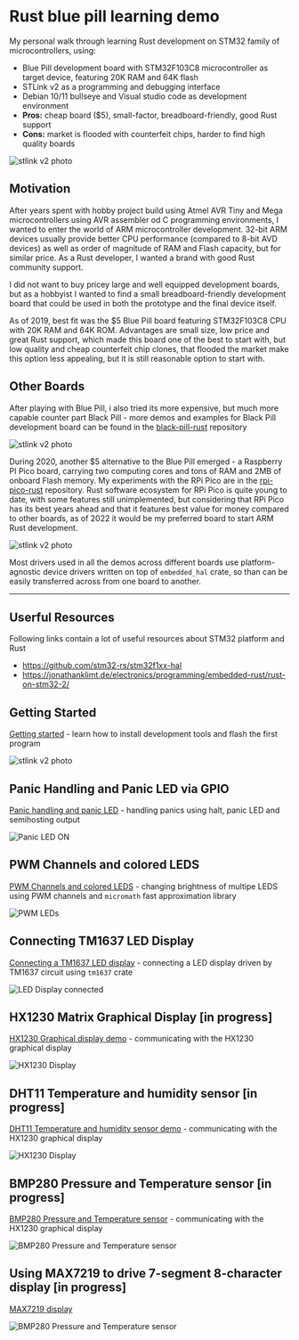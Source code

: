 # Rust blue pill learning demo

My personal walk through learning Rust development on STM32 family of microcontrollers, using:

 - Blue Pill development board with STM32F103C8 microcontroller as target device,
   featuring 20K RAM and 64K flash
 - STLink v2 as a programming and debugging interface
 - Debian 10/11 bullseye and Visual studio code as development environment
 - **Pros:** cheap board ($5), small-factor, breadboard-friendly, good Rust support
 - **Cons:** market is flooded with counterfeit chips, harder to find high quality boards

![stlink v2 photo](https://raw.githubusercontent.com/viktorchvatal/blue-pill-rust-assets/master/boards/blue-pill-board.jpg)

## Motivation

After years spent with hobby project build using Atmel AVR Tiny and Mega
microcontrollers using AVR assembler od C programming environments, I wanted
to enter the world of ARM microcontroller development. 32-bit ARM devices usually
provide better CPU performance (compared to 8-bit AVD devices) as well as order
of magnitude of RAM and Flash capacity, but for similar price. As a Rust
developer, I wanted a brand with good Rust community support.

I did not want to buy pricey large and well equipped development boards,
but as a hobbyist I wanted to find a small breadboard-friendly development
board that could be used in both the prototype and the final device itself.

As of 2019, best fit was the $5 Blue Pill board featuring STM32F103C8 CPU
with 20K RAM and 64K ROM. Advantages are small size, low price and great Rust
support, which made this board one of the best to start with, but low
quality and cheap counterfeit chip clones, that flooded the market make this
option less appealing, but it is still reasonable option to start with.

## Other Boards

After playing with Blue Pill, i also tried its more expensive, but much more
capable counter part Black Pill - more demos and examples for Black
Pill development board can be found in the
[black-pill-rust](https://github.com/viktorchvatal/black-pill-rust) repository

![stlink v2 photo](https://raw.githubusercontent.com/viktorchvatal/blue-pill-rust-assets/master/boards/black-pill-board-small.jpg)

During 2020, another $5 alternative to the Blue Pill emerged - a Raspberry PI
Pico board, carrying two computing cores and tons of RAM and 2MB of onboard Flash
memory. My experiments with the RPi Pico are in the [rpi-pico-rust](https://github.com/viktorchvatal/rpi-pico-rust) repository. Rust software ecosystem for RPi Pico is quite young to date, with some
features still unimplemented, but considering that RPi Pico has its best years ahead and that
it features best value for money compared to other boards, as of 2022 it would be my
preferred board to start ARM Rust development.

![stlink v2 photo](https://raw.githubusercontent.com/viktorchvatal/blue-pill-rust-assets/master/boards/rpi-pico-board-small.jpg)

Most drivers used in all the demos across different boards use platform-agnostic
device drivers written on top of `embedded_hal` crate, so than can be easily
transferred across from one board to another.

---

## Userful Resources

Following links contain a lot of useful resources about STM32 platform and Rust

 - https://github.com/stm32-rs/stm32f1xx-hal
 - https://jonathanklimt.de/electronics/programming/embedded-rust/rust-on-stm32-2/

## Getting Started

[Getting started](doc/getting_started.md) - learn how to install
development tools and flash the first program

![stlink v2 photo](https://raw.githubusercontent.com/viktorchvatal/blue-pill-rust-assets/master/intro/blinking-small.gif)

## Panic Handling and Panic LED via GPIO

[Panic handling and panic LED](doc/panic_handling.md) - handling panics
using halt, panic LED and semihosting output

![Panic LED ON](https://raw.githubusercontent.com/viktorchvatal/blue-pill-rust-assets/master/panic-handling/panic-led-on-small.jpg)

## PWM Channels and colored LEDS

[PWM Channels and colored LEDS](doc/pwm_channels.md) - changing brightness
of multipe LEDS using PWM channels and `micromath` fast approximation library

![PWM LEDs](https://raw.githubusercontent.com/viktorchvatal/blue-pill-rust-assets/master/pwm-channels/pwm-leds-small.gif)

## Connecting TM1637 LED Display

[Connecting a TM1637 LED display](doc/display_tm1637.md) - connecting a LED
display driven by TM1637 circuit using `tm1637` crate

![LED Display connected](https://raw.githubusercontent.com/viktorchvatal/blue-pill-rust-assets/master/display-tm1637/connected-display-small.jpg)

## HX1230 Matrix Graphical Display [in progress]

[HX1230 Graphical display demo](doc/display_hx1230.md) - communicating
with the HX1230 graphical display

![HX1230 Display](https://raw.githubusercontent.com/viktorchvatal/blue-pill-rust-assets/master/display-hx1230/hx1230-small.gif)

## DHT11 Temperature and humidity sensor [in progress]

[DHT11 Temperature and humidity sensor demo](doc/temperature-dht11.md) - communicating
with the HX1230 graphical display

![HX1230 Display](https://raw.githubusercontent.com/viktorchvatal/blue-pill-rust-assets/master/temperature-dht11/dht11-small.jpg)

## BMP280 Pressure and Temperature sensor [in progress]

[BMP280 Pressure and Temperature sensor](doc/bmp280.md) - communicating
with the HX1230 graphical display

![BMP280 Pressure and Temperature sensor](https://raw.githubusercontent.com/viktorchvatal/blue-pill-rust-assets/master/pressure-bmp280/bmp280-small.jpg)

## Using MAX7219 to drive 7-segment 8-character display [in progress]

[MAX7219 display](doc/display_max7219.md)

![BMP280 Pressure and Temperature sensor](https://raw.githubusercontent.com/viktorchvatal/blue-pill-rust-assets/master/max7219-7segment/max7219-7segment-small.gif)
